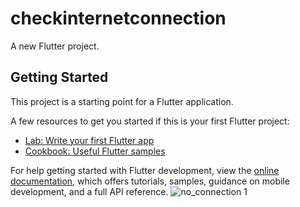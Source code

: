 # checkinternetconnection

A new Flutter project.

## Getting Started

This project is a starting point for a Flutter application.

A few resources to get you started if this is your first Flutter project:

- [Lab: Write your first Flutter app](https://docs.flutter.dev/get-started/codelab)
- [Cookbook: Useful Flutter samples](https://docs.flutter.dev/cookbook)

For help getting started with Flutter development, view the
[online documentation](https://docs.flutter.dev/), which offers tutorials,
samples, guidance on mobile development, and a full API reference.
![no_connection 1](https://github.com/vaibhavaiscoder/checkinternetconnection/assets/93149685/63ef7902-7876-461a-940a-a140f930d83b)
